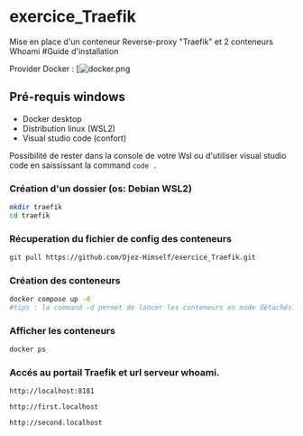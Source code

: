 # exercice_Traefik
Mise en place d'un conteneur Reverse-proxy "Traefik" et 2 conteneurs Whoami
#Guide d'installation

Provider Docker : [![docker.png](https://doc.traefik.io/traefik/assets/img/providers/docker.png)

## Pré-requis windows
- Docker desktop
- Distribution linux (WSL2)
- Visual studio code (confort)
 
Possibilité de rester dans la console de votre Wsl ou d'utiliser visual studio code en saississant la command ```code .``` 

### Création d'un dossier (os: Debian WSL2)

```bash
mkdir traefik
cd traefik
```

### Récuperation du fichier de config des conteneurs

```bash
git pull https://github.com/Djez-Himself/exercice_Traefik.git
```

### Création des conteneurs

```bash
docker compose up -d 
#tips : la command -d permet de lancer les conteneurs en mode détachés.
```
### Afficher les conteneurs
```bash
docker ps
```

### Accés au portail Traefik et url serveur whoami.

```url
http://localhost:8181
```

```url
http://first.localhost
```

```url
http://second.localhost
```


